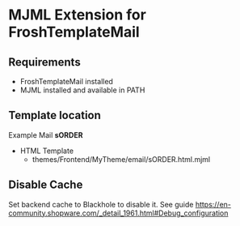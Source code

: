 # MJML Extension for FroshTemplateMail

## Requirements

* FroshTemplateMail installed
* MJML installed and available in PATH

## Template location

Example Mail **sORDER**

* HTML Template
  * themes/Frontend/MyTheme/email/sORDER.html.mjml

## Disable Cache

Set backend cache to Blackhole to disable it. See guide https://en-community.shopware.com/_detail_1961.html#Debug_configuration